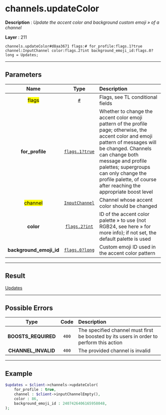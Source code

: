 # channels.updateColor

**Description** : *Update the accent color and background custom emoji &raquo; of a channel*

**Layer** : 211

```tl
channels.updateColor#d8aa3671 flags:# for_profile:flags.1?true channel:InputChannel color:flags.2?int background_emoji_id:flags.0?long = Updates;
```

---

## Parameters

| Name | Type | Description |
| :---: | :---: | :--- |
| <mark>flags</mark> | [`#`](type/#) | Flags, see TL conditional fields |
| **for_profile** | [`flags.1?true`](type/true) | Whether to change the accent color emoji pattern of the profile page; otherwise, the accent color and emoji pattern of messages will be changed. Channels can change both message and profile palettes; supergroups can only change the profile palette, of course after reaching the appropriate boost level |
| <mark>channel</mark> | [`InputChannel`](type/InputChannel) | Channel whose accent color should be changed |
| **color** | [`flags.2?int`](type/int) | ID of the accent color palette » to use (not RGB24, see here » for more info); if not set, the default palette is used |
| **background_emoji_id** | [`flags.0?long`](type/long) | Custom emoji ID used in the accent color pattern |

---

## Result

[Updates](type/Updates)

---

## Possible Errors

| Type | Code | Description |
| :---: | :---: | :--- |
| **BOOSTS_REQUIRED** | `400` | The specified channel must first be boosted by its users in order to perform this action |
| **CHANNEL_INVALID** | `400` | The provided channel is invalid |

---

## Example

```php
$updates = $client->channels->updateColor(
	for_profile : true,
	channel : $client->inputChannelEmpty(),
	color : 86,
	background_emoji_id : 2407426406165958048,
);
```
